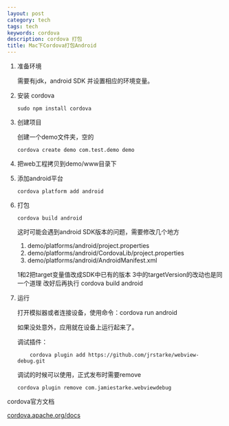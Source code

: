 ```yaml
---
layout: post
category: tech
tags: tech
keywords: cordova
description: cordova 打包
title: Mac下Cordova打包Android
---
```


1. 准备环境

   需要有jdk，android SDK
   并设置相应的环境变量。

1. 安装 cordova

	```
	sudo npm install cordova
	```

1. 创建项目

	创建一个demo文件夹，空的

	```
	cordova create demo com.test.demo demo
	```

4. 把web工程拷贝到demo/www目录下

5. 添加android平台

	```
	cordova platform add android
	```

6. 打包

	```
	cordova build android 
	```
	这时可能会遇到android SDK版本的问题，需要修改几个地方

	1. demo/platforms/android/project.properties
	2. demo/platforms/android/CordovaLib/project.properties
	3. demo/platforms/android/AndroidManifest.xml

	1和2把target变量值改成SDK中已有的版本
	3中的targetVersion的改动也是同一个道理
	改好后再执行 cordova build android

7. 运行

	打开模拟器或者连接设备，使用命令：cordova run android

	如果没处意外，应用就在设备上运行起来了。

	调试插件：

	```
		cordova plugin add https://github.com/jrstarke/webview-debug.git
	```

	调试的时候可以使用，正式发布时需要remove

	```
	cordova plugin remove com.jamiestarke.webviewdebug
	```


cordova官方文档

[cordova.apache.org/docs](http://cordova.apache.org/docs)




